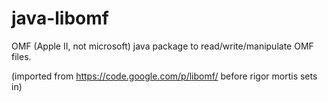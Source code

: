 java-libomf
===========
OMF (Apple II, not microsoft) java package to read/write/manipulate OMF files.

(imported from https://code.google.com/p/libomf/ before rigor mortis sets in)
